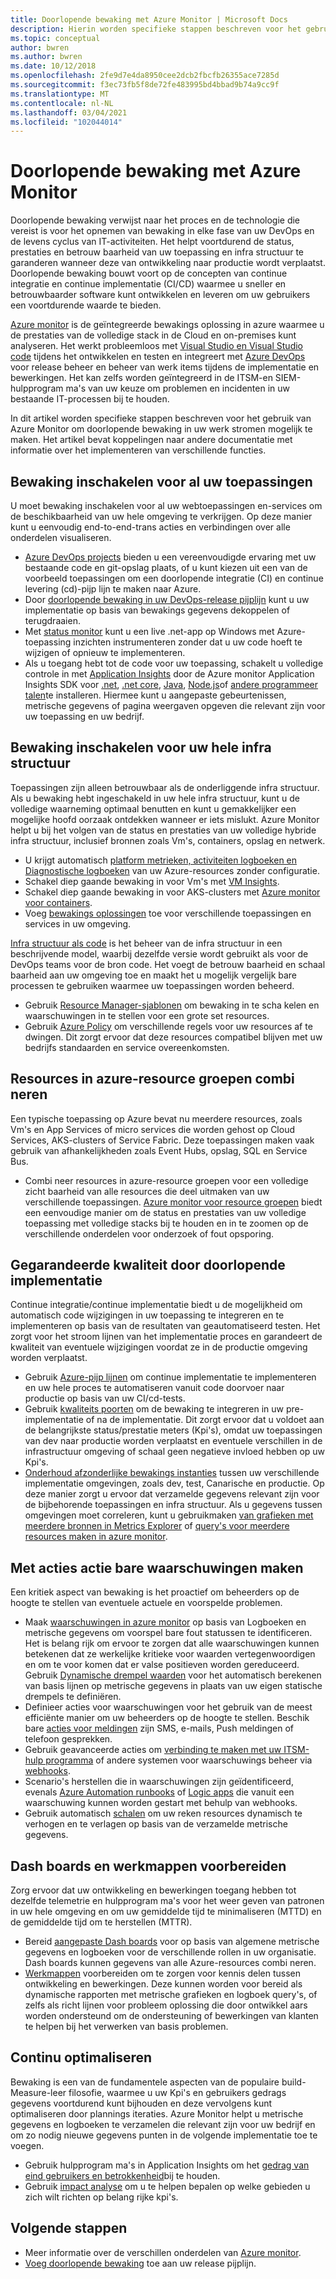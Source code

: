 ```yaml
---
title: Doorlopende bewaking met Azure Monitor | Microsoft Docs
description: Hierin worden specifieke stappen beschreven voor het gebruik van Azure Monitor om doorlopende bewaking in te scha kelen voor uw werk stromen.
ms.topic: conceptual
author: bwren
ms.author: bwren
ms.date: 10/12/2018
ms.openlocfilehash: 2fe9d7e4da8950cee2dcb2fbcfb26355ace7285d
ms.sourcegitcommit: f3ec73fb5f8de72fe483995bd4bbad9b74a9cc9f
ms.translationtype: MT
ms.contentlocale: nl-NL
ms.lasthandoff: 03/04/2021
ms.locfileid: "102044014"
---
```

# <a name="continuous-monitoring-with-azure-monitor"></a>Doorlopende bewaking met Azure Monitor

Doorlopende bewaking verwijst naar het proces en de technologie die vereist is voor het opnemen van bewaking in elke fase van uw DevOps en de levens cyclus van IT-activiteiten. Het helpt voortdurend de status, prestaties en betrouw baarheid van uw toepassing en infra structuur te garanderen wanneer deze van ontwikkeling naar productie wordt verplaatst. Doorlopende bewaking bouwt voort op de concepten van continue integratie en continue implementatie (CI/CD) waarmee u sneller en betrouwbaarder software kunt ontwikkelen en leveren om uw gebruikers een voortdurende waarde te bieden.

[Azure monitor](overview.md) is de geïntegreerde bewakings oplossing in azure waarmee u de prestaties van de volledige stack in de Cloud en on-premises kunt analyseren. Het werkt probleemloos met [Visual Studio en Visual Studio code](https://visualstudio.microsoft.com/) tijdens het ontwikkelen en testen en integreert met [Azure DevOps](/azure/devops/user-guide/index) voor release beheer en beheer van werk items tijdens de implementatie en bewerkingen. Het kan zelfs worden geïntegreerd in de ITSM-en SIEM-hulpprogram ma's van uw keuze om problemen en incidenten in uw bestaande IT-processen bij te houden.

In dit artikel worden specifieke stappen beschreven voor het gebruik van Azure Monitor om doorlopende bewaking in uw werk stromen mogelijk te maken. Het artikel bevat koppelingen naar andere documentatie met informatie over het implementeren van verschillende functies.


## <a name="enable-monitoring-for-all-your-applications"></a>Bewaking inschakelen voor al uw toepassingen
U moet bewaking inschakelen voor al uw webtoepassingen en-services om de beschikbaarheid van uw hele omgeving te verkrijgen. Op deze manier kunt u eenvoudig end-to-end-trans acties en verbindingen over alle onderdelen visualiseren.

- [Azure DevOps projects](../devops-project/overview.md) bieden u een vereenvoudigde ervaring met uw bestaande code en git-opslag plaats, of u kunt kiezen uit een van de voorbeeld toepassingen om een doorlopende integratie (CI) en continue levering (cd)-pijp lijn te maken naar Azure.
- Door [doorlopende bewaking in uw DevOps-release pijplijn](./app/continuous-monitoring.md) kunt u uw implementatie op basis van bewakings gegevens dekoppelen of terugdraaien.
- Met [status monitor](./app/monitor-performance-live-website-now.md) kunt u een live .net-app op Windows met Azure-toepassing inzichten instrumenteren zonder dat u uw code hoeft te wijzigen of opnieuw te implementeren.
- Als u toegang hebt tot de code voor uw toepassing, schakelt u volledige controle in met [Application Insights](./app/app-insights-overview.md) door de Azure monitor Application Insights SDK voor [.net](./app/asp-net.md), [.net core](./app/asp-net-core.md), [Java](./app/java-get-started.md), [Node.js](./app/nodejs-quick-start.md)of [andere programmeer talen](./app/platforms.md)te installeren. Hiermee kunt u aangepaste gebeurtenissen, metrische gegevens of pagina weergaven opgeven die relevant zijn voor uw toepassing en uw bedrijf.



## <a name="enable-monitoring-for-your-entire-infrastructure"></a>Bewaking inschakelen voor uw hele infra structuur
Toepassingen zijn alleen betrouwbaar als de onderliggende infra structuur. Als u bewaking hebt ingeschakeld in uw hele infra structuur, kunt u de volledige waarneming optimaal benutten en kunt u gemakkelijker een mogelijke hoofd oorzaak ontdekken wanneer er iets mislukt. Azure Monitor helpt u bij het volgen van de status en prestaties van uw volledige hybride infra structuur, inclusief bronnen zoals Vm's, containers, opslag en netwerk.

- U krijgt automatisch [platform metrieken, activiteiten logboeken en Diagnostische logboeken](agents/data-sources.md) van uw Azure-resources zonder configuratie.
- Schakel diep gaande bewaking in voor Vm's met [VM Insights](vm/vminsights-overview.md).
-  Schakel diep gaande bewaking in voor AKS-clusters met [Azure monitor voor containers](containers/container-insights-overview.md).
- Voeg [bewakings oplossingen](./monitor-reference.md) toe voor verschillende toepassingen en services in uw omgeving.


[Infra structuur als code](/azure/devops/learn/what-is-infrastructure-as-code) is het beheer van de infra structuur in een beschrijvende model, waarbij dezelfde versie wordt gebruikt als voor de DevOps teams voor de bron code. Het voegt de betrouw baarheid en schaal baarheid aan uw omgeving toe en maakt het u mogelijk vergelijk bare processen te gebruiken waarmee uw toepassingen worden beheerd.

-  Gebruik [Resource Manager-sjablonen](./logs/resource-manager-workspace.md) om bewaking in te scha kelen en waarschuwingen in te stellen voor een grote set resources.
- Gebruik [Azure Policy](../governance/policy/overview.md) om verschillende regels voor uw resources af te dwingen. Dit zorgt ervoor dat deze resources compatibel blijven met uw bedrijfs standaarden en service overeenkomsten. 


##  <a name="combine-resources-in-azure-resource-groups"></a>Resources in azure-resource groepen combi neren
Een typische toepassing op Azure bevat nu meerdere resources, zoals Vm's en App Services of micro services die worden gehost op Cloud Services, AKS-clusters of Service Fabric. Deze toepassingen maken vaak gebruik van afhankelijkheden zoals Event Hubs, opslag, SQL en Service Bus.

- Combi neer resources in azure-resource groepen voor een volledige zicht baarheid van alle resources die deel uitmaken van uw verschillende toepassingen. [Azure monitor voor resource groepen](./insights/resource-group-insights.md) biedt een eenvoudige manier om de status en prestaties van uw volledige toepassing met volledige stacks bij te houden en in te zoomen op de verschillende onderdelen voor onderzoek of fout opsporing.

## <a name="ensure-quality-through-continuous-deployment"></a>Gegarandeerde kwaliteit door doorlopende implementatie
Continue integratie/continue implementatie biedt u de mogelijkheid om automatisch code wijzigingen in uw toepassing te integreren en te implementeren op basis van de resultaten van geautomatiseerd testen. Het zorgt voor het stroom lijnen van het implementatie proces en garandeert de kwaliteit van eventuele wijzigingen voordat ze in de productie omgeving worden verplaatst.


- Gebruik [Azure-pijp lijnen](/azure/devops/pipelines) om continue implementatie te implementeren en uw hele proces te automatiseren vanuit code doorvoer naar productie op basis van uw CI/cd-tests.
- Gebruik [kwaliteits poorten](/azure/devops/pipelines/release/approvals/gates) om de bewaking te integreren in uw pre-implementatie of na de implementatie. Dit zorgt ervoor dat u voldoet aan de belangrijkste status/prestatie meters (Kpi's), omdat uw toepassingen van dev naar productie worden verplaatst en eventuele verschillen in de infrastructuur omgeving of schaal geen negatieve invloed hebben op uw Kpi's.
- [Onderhoud afzonderlijke bewakings instanties](./app/separate-resources.md) tussen uw verschillende implementatie omgevingen, zoals dev, test, Canarische en productie. Op deze manier zorgt u ervoor dat verzamelde gegevens relevant zijn voor de bijbehorende toepassingen en infra structuur. Als u gegevens tussen omgevingen moet correleren, kunt u gebruikmaken [van grafieken met meerdere bronnen in Metrics Explorer](./essentials/metrics-charts.md) of [query's voor meerdere resources maken in azure monitor](logs/cross-workspace-query.md).


## <a name="create-actionable-alerts-with-actions"></a>Met acties actie bare waarschuwingen maken
Een kritiek aspect van bewaking is het proactief om beheerders op de hoogte te stellen van eventuele actuele en voorspelde problemen. 

- Maak [waarschuwingen in azure monitor](./alerts/alerts-overview.md) op basis van Logboeken en metrische gegevens om voorspel bare fout statussen te identificeren. Het is belang rijk om ervoor te zorgen dat alle waarschuwingen kunnen betekenen dat ze werkelijke kritieke voor waarden vertegenwoordigen en om te voor komen dat er valse positieven worden gereduceerd. Gebruik [Dynamische drempel waarden](alerts/alerts-dynamic-thresholds.md) voor het automatisch berekenen van basis lijnen op metrische gegevens in plaats van uw eigen statische drempels te definiëren. 
- Definieer acties voor waarschuwingen voor het gebruik van de meest efficiënte manier om uw beheerders op de hoogte te stellen. Beschik bare [acties voor meldingen](alerts/action-groups.md#create-an-action-group-by-using-the-azure-portal) zijn SMS, e-mails, Push meldingen of telefoon gesprekken.
- Gebruik geavanceerde acties om [verbinding te maken met uw ITSM-hulp programma](alerts/itsmc-overview.md) of andere systemen voor waarschuwings beheer via [webhooks](alerts/activity-log-alerts-webhook.md).
- Scenario's herstellen die in waarschuwingen zijn geïdentificeerd, evenals [Azure Automation runbooks](../automation/automation-webhooks.md) of [Logic apps](/connectors/custom-connectors/create-webhook-trigger) die vanuit een waarschuwing kunnen worden gestart met behulp van webhooks. 
- Gebruik automatisch [schalen](./autoscale/tutorial-autoscale-performance-schedule.md) om uw reken resources dynamisch te verhogen en te verlagen op basis van de verzamelde metrische gegevens.

## <a name="prepare-dashboards-and-workbooks"></a>Dash boards en werkmappen voorbereiden
Zorg ervoor dat uw ontwikkeling en bewerkingen toegang hebben tot dezelfde telemetrie en hulpprogram ma's voor het weer geven van patronen in uw hele omgeving en om uw gemiddelde tijd te minimaliseren (MTTD) en de gemiddelde tijd om te herstellen (MTTR).

- Bereid [aangepaste Dash boards](./app/tutorial-app-dashboards.md) voor op basis van algemene metrische gegevens en logboeken voor de verschillende rollen in uw organisatie. Dash boards kunnen gegevens van alle Azure-resources combi neren.
- [Werkmappen](./visualize/workbooks-overview.md) voorbereiden om te zorgen voor kennis delen tussen ontwikkeling en bewerkingen. Deze kunnen worden voor bereid als dynamische rapporten met metrische grafieken en logboek query's, of zelfs als richt lijnen voor probleem oplossing die door ontwikkel aars worden ondersteund om de ondersteuning of bewerkingen van klanten te helpen bij het verwerken van basis problemen.

## <a name="continuously-optimize"></a>Continu optimaliseren
 Bewaking is een van de fundamentele aspecten van de populaire build-Measure-leer filosofie, waarmee u uw Kpi's en gebruikers gedrags gegevens voortdurend kunt bijhouden en deze vervolgens kunt optimaliseren door plannings iteraties. Azure Monitor helpt u metrische gegevens en logboeken te verzamelen die relevant zijn voor uw bedrijf en om zo nodig nieuwe gegevens punten in de volgende implementatie toe te voegen.

- Gebruik hulpprogram ma's in Application Insights om het [gedrag van eind gebruikers en betrokkenheid](./app/tutorial-users.md)bij te houden.
- Gebruik [impact analyse](./app/usage-impact.md) om u te helpen bepalen op welke gebieden u zich wilt richten op belang rijke kpi's.


## <a name="next-steps"></a>Volgende stappen

- Meer informatie over de verschillen onderdelen van [Azure monitor](overview.md).
- [Voeg doorlopende bewaking](./app/continuous-monitoring.md) toe aan uw release pijplijn.